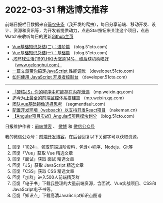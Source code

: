 # 2022-03-31 精选博文推荐

前端日报栏目数据来自[码农头条](https://toutiao.qdkfweb.cn/)（我开发的爬虫），每日分享前端、移动开发、设计、资源和资讯等，为开发者提供动力，点击Star按钮来关注这个项目，点击Watch来收听每日的更新[Github主页](https://github.com/kujian/frontendDaily)
* [Vue基础知识总结(二)：进阶篇](https://blog.51cto.com/u_13902521/5161253) （blog.51cto.com）
* [Vue基础知识总结(一)：基础篇](https://blog.51cto.com/u_13902521/5161221) （blog.51cto.com）
* [JS环球生活(1691.HK)大涨逾14%，绩后获机构唱好](https://www.gelonghui.com/p/518797) （www.gelonghui.com）
* [一篇文章带你搞定JavaScript 性能调优](https://developer.51cto.com/article/705268.html) （developer.51cto.com）
* [如何使用 JavaScript 开发者控制台](https://developer.51cto.com/article/705251.html) （developer.51cto.com）

***
* [「硬核JS」你的程序中可能存在内存泄漏](https://mp.weixin.qq.com/s?__biz=MzI2MjcxNTQ0Nw==&mid=2247499500&idx=1&sn=561ddef41c17e3b794ea97e3ec906a11) （mp.weixin.qq.com）
* [迄今为止最全的前端监控体系搭建篇](https://mp.weixin.qq.com/s?__biz=MzA4MjA1MDM3Ng==&mid=2450822178&idx=1&sn=1b5884c5c24e2a3279108ff44006762d) （mp.weixin.qq.com）
* [团队vue基础镜像选择思考](https://segmentfault.com/a/1190000041627454) （segmentfault.com）
* [配置开发环境（webpack）以支持开发React项目](http://nakeman.cn/engineering/webprogramming/setup-your-webpack-dev-environment-for-react.html) （nakeman.cn）
* [【Angular项目实战】Angular5项目模块划分](https://blog.51cto.com/u_15345191/5162890) （blog.51cto.com）

日报维护作者：[前端博客](https://qdkfweb.cn/) 、 [微博](http://weibo.com/kujian) 和 [微信公众号](https://open.weixin.qq.com/qr/code?username=caibaojian_com)

我的微信公众号：[前端开发博客](https://open.weixin.qq.com/qr/code?username=caibaojian_com)，在后台回复以下关键字可以获取资源。

1. 回复「1024」，领取前端进阶资料，包含小程序、Nodejs、Git等
2. 回复「Vue」获取 Vue 精选文章
3. 回复「面试」获取 面试 精选文章
4. 回复「JS」获取 JavaScript 精选文章
5. 回复「CSS」获取 CSS 精选文章
6. 回复「加群」进入500人前端精英群
7. 回复「电子书」下载我整理的大量前端资源，含面试、Vue实战项目、CSS和JavaScript电子书等。
8. 回复「知识点」下载高清JavaScript知识点图谱
